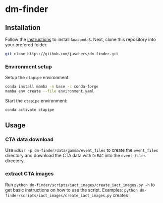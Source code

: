# dm-finder
## Installation
Follow the [instructions](https://docs.anaconda.com/anaconda/install/linux/) to install ``Anaconda3``. Next, clone this repository into your prefered folder:

```sh
git clone https://github.com/jaschers/dm-finder.git
```

### Environment setup
Setup the ``ctapipe`` environment:

```sh
conda install mamba -n base -c conda-forge
mamba env create --file environment.yaml
```

Start the ``ctapipe`` environment:

```sh
conda activate ctapipe
```
## Usage

### CTA data download
Use ``mdkir -p dm-finder/data/gamma/event_files`` to create the ``event_files`` directory and download the CTA data with ``DiRAC`` into the ``event_files`` directory. 

### extract CTA images
Run ``python dm-finder/scripts/iact_images/create_iact_images.py -h`` to get basic instructions on how to use the script. Examples: ``python dm-finder/scripts/iact_images/create_iact_images.py`` creates 
